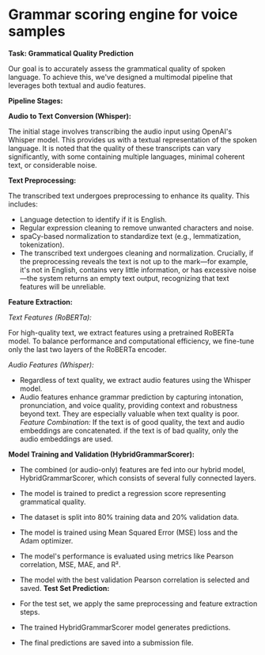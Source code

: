 # Grammar scoring engine for voice samples

**Task: Grammatical Quality Prediction**

Our goal is to accurately assess the grammatical quality of spoken language. To achieve this, we've designed a multimodal pipeline that leverages both textual and audio features.

**Pipeline Stages:**

**Audio to Text Conversion (Whisper):**

The initial stage involves transcribing the audio input using OpenAI's Whisper model. This provides us with a textual representation of the spoken language.
It is noted that the quality of these transcripts can vary significantly, with some containing multiple languages, minimal coherent text, or considerable noise.

**Text Preprocessing:**

The transcribed text undergoes preprocessing to enhance its quality. This includes:
* Language detection to identify if it is English.
* Regular expression cleaning to remove unwanted characters and noise.
* spaCy-based normalization to standardize text (e.g., lemmatization, tokenization).
* The transcribed text undergoes cleaning and normalization. Crucially, if the preprocessing reveals the text is not up to the mark—for example, it's not in English, contains very little information, or has excessive noise—the system returns an empty text output, recognizing that text features will be unreliable.

**Feature Extraction:**

*Text Features (RoBERTa):*

For high-quality text, we extract features using a pretrained RoBERTa model.
To balance performance and computational efficiency, we fine-tune only the last two layers of the RoBERTa encoder.

*Audio Features (Whisper):*

* Regardless of text quality, we extract audio features using the Whisper model.
* Audio features enhance grammar prediction by capturing intonation, pronunciation, and voice quality, providing context and robustness beyond text. They are especially valuable when text quality is poor.
*Feature Combination:*
If the text is of good quality, the text and audio embeddings are concatenated.
if the text is of bad quality, only the audio embeddings are used.


**Model Training and Validation (HybridGrammarScorer):**

* The combined (or audio-only) features are fed into our hybrid model, HybridGrammarScorer, which consists of several fully connected layers.
* The model is trained to predict a regression score representing grammatical quality.
* The dataset is split into 80% training data and 20% validation data.
* The model is trained using Mean Squared Error (MSE) loss and the Adam optimizer.
* The model's performance is evaluated using metrics like Pearson correlation, MSE, MAE, and R².
* The model with the best validation Pearson correlation is selected and saved.
**Test Set Prediction:**

* For the test set, we apply the same preprocessing and feature extraction steps.
* The trained HybridGrammarScorer model generates predictions.
* The final predictions are saved into a submission file.
